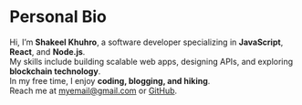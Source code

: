 # Personal Bio

Hi, I’m **Shakeel Khuhro**, a software developer specializing in **JavaScript**, **React**, and **Node.js**.  
My skills include building scalable web apps, designing APIs, and exploring **blockchain technology**.  
In my free time, I enjoy **coding, blogging, and hiking**.  
Reach me at [myemail@gmail.com](mailto:myemail@gmail.com) or [GitHub](https://github.com/mygithub).
